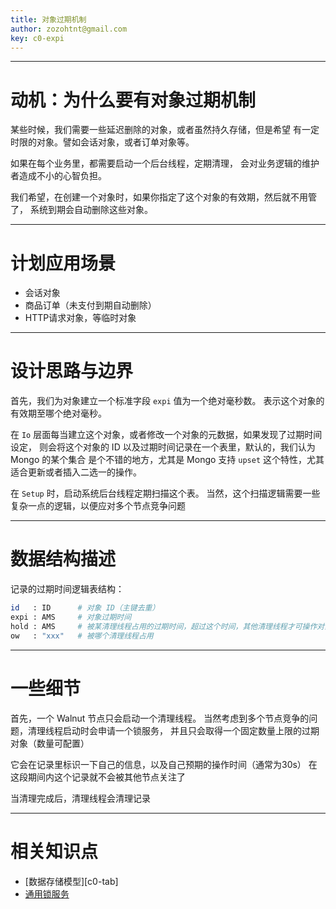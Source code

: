 ```yaml
---
title: 对象过期机制
author: zozohtnt@gmail.com
key: c0-expi
---
```


--------------------------------------
# 动机：为什么要有对象过期机制

某些时候，我们需要一些延迟删除的对象，或者虽然持久存储，但是希望
有一定时限的对象。譬如会话对象，或者订单对象等。

如果在每个业务里，都需要启动一个后台线程，定期清理，
会对业务逻辑的维护者造成不小的心智负担。

我们希望，在创建一个对象时，如果你指定了这个对象的有效期，然后就不用管了，
系统到期会自动删除这些对象。

--------------------------------------
# 计划应用场景

- 会话对象
- 商品订单（未支付到期自动删除）
- HTTP请求对象，等临时对象

--------------------------------------
# 设计思路与边界

首先，我们为对象建立一个标准字段 `expi` 值为一个绝对毫秒数。
表示这个对象的有效期至哪个绝对毫秒。

在 `Io` 层面每当建立这个对象，或者修改一个对象的元数据，如果发现了过期时间设定，
则会将这个对象的 ID 以及过期时间记录在一个表里，默认的，我们认为 Mongo 的某个集合
是个不错的地方，尤其是 Mongo 支持 `upset` 这个特性，尤其适合更新或者插入二选一的操作。

在 `Setup` 时，启动系统后台线程定期扫描这个表。
当然，这个扫描逻辑需要一些复杂一点的逻辑，以便应对多个节点竞争问题

--------------------------------------
# 数据结构描述

记录的过期时间逻辑表结构：

```bash
id   : ID      # 对象 ID（主键去重）
expi : AMS     # 对象过期时间
hold : AMS     # 被某清理线程占用的过期时间，超过这个时间，其他清理线程才可操作对象
ow   : "xxx"   # 被哪个清理线程占用
```

--------------------------------------
# 一些细节

首先，一个 Walnut 节点只会启动一个清理线程。
当然考虑到多个节点竞争的问题，清理线程启动时会申请一个锁服务，
并且只会取得一个固定数量上限的过期对象（数量可配置）

它会在记录里标识一下自己的信息，以及自己预期的操作时间（通常为30s）
在这段期间内这个记录就不会被其他节点关注了

当清理完成后，清理线程会清理记录

--------------------------------------
# 相关知识点

- [数据存储模型][c0-tab]
- [通用锁服务][c0-lock]

[c0-iob]: ../core-l0/c0-io-tree-and-bucket.md
[c0-lock]: ../core-l0/c0-lock-service.md